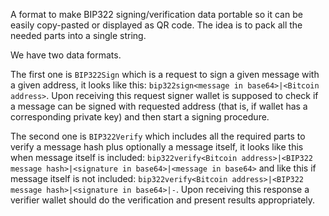 A format to make BIP322 signing/verification data portable so it can be easily copy-pasted or displayed as QR code. The idea is to pack all the needed parts into a single string.

We have two data formats. 

The first one is `BIP322Sign` which is a request to sign a given message with a given address, it looks like this: `bip322sign<message in base64>|<Bitcoin address>`. Upon receiving this request signer wallet is supposed to check if a message can be signed with requested address (that is, if wallet has a corresponding private key) and then start a signing procedure.

The second one is `BIP322Verify` which includes all the required parts to verify a message hash plus optionally a message itself, it looks like this when message itself is included: `bip322verify<Bitcoin address>|<BIP322 message hash>|<signature in base64>|<message in base64>` and like this if message itself is not included: `bip322verify<Bitcoin address>|<BIP322 message hash>|<signature in base64>|-`. Upon receiving this response a verifier wallet should do the verification and present results appropriately.